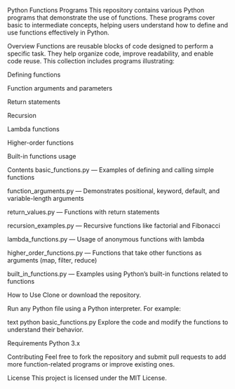 Python Functions Programs
This repository contains various Python programs that demonstrate the use of functions. These programs cover basic to intermediate concepts, helping users understand how to define and use functions effectively in Python.

Overview
Functions are reusable blocks of code designed to perform a specific task. They help organize code, improve readability, and enable code reuse. This collection includes programs illustrating:

Defining functions

Function arguments and parameters

Return statements

Recursion

Lambda functions

Higher-order functions

Built-in functions usage

Contents
basic_functions.py — Examples of defining and calling simple functions

function_arguments.py — Demonstrates positional, keyword, default, and variable-length arguments

return_values.py — Functions with return statements

recursion_examples.py — Recursive functions like factorial and Fibonacci

lambda_functions.py — Usage of anonymous functions with lambda

higher_order_functions.py — Functions that take other functions as arguments (map, filter, reduce)

built_in_functions.py — Examples using Python’s built-in functions related to functions

How to Use
Clone or download the repository.

Run any Python file using a Python interpreter. For example:

text
python basic_functions.py
Explore the code and modify the functions to understand their behavior.

Requirements
Python 3.x

Contributing
Feel free to fork the repository and submit pull requests to add more function-related programs or improve existing ones.

License
This project is licensed under the MIT License.
